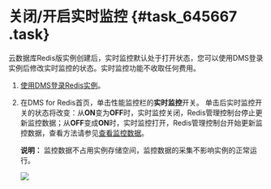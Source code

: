 # 关闭/开启实时监控 {#task_645667 .task}

云数据库Redis版实例创建后，实时监控默认处于打开状态，您可以使用DMS登录实例后修改实时监控的状态。实时监控功能不收取任何费用。

1.  [使用DMS登录Redis实例](../../../../cn.zh-CN/快速入门/步骤3：连接实例/DMS登录云数据库.md#)。
2.  在DMS for Redis首页，单击性能监控栏的**实时监控**开关。 单击后实时监控开关的状态将改变：从**ON**变为**OFF**时，实时监控关闭，Redis管理控制台停止更新监控数据；从**OFF**变成**ON**时，实时监控打开，Redis管理控制台开始更新监控数据，查看方法请参见[查看监控数据](cn.zh-CN/用户指南/性能监控/查看监控数据.md#)。

    **说明：** 监控数据不占用实例存储空间，监控数据的采集不影响实例的正常运行。

    ![](http://static-aliyun-doc.oss-cn-hangzhou.aliyuncs.com/assets/img/519483/156099773249458_zh-CN.png)


